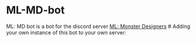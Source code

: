# ML-MD-bot
ML: MD bot is a bot for the discord server [ML: Monster Designers](https://discord.gg/Q6x6dph)
# Adding your own instance of this bot to your own server:
